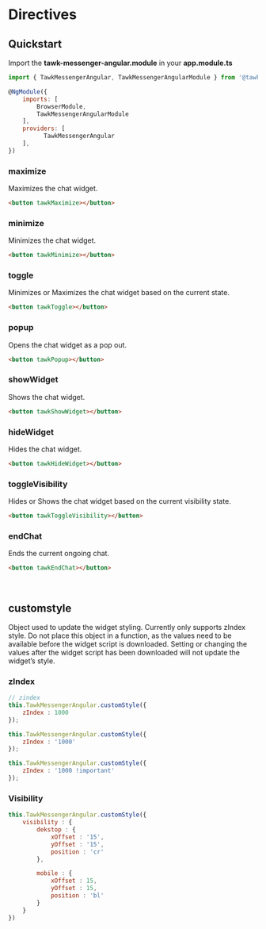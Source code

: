 # Directives

## Quickstart
Import the **tawk-messenger-angular.module** in your **app.module.ts**

```js
import { TawkMessengerAngular, TawkMessengerAngularModule } from '@tawk/tawk-messenger-angular';

@NgModule({
  	imports: [
    	BrowserModule,
		TawkMessengerAngularModule
  	],
  	providers: [
		  TawkMessengerAngular
	],
})
```

### maximize
Maximizes the chat widget.

```html
<button tawkMaximize></button>
```

### minimize
Minimizes the chat widget.

```html
<button tawkMinimize></button>
```

### toggle
Minimizes or Maximizes the chat widget based on the current state.

```html
<button tawkToggle></button>
```

### popup
Opens the chat widget as a pop out.

```html
<button tawkPopup></button>
```

### showWidget
Shows the chat widget.

```html
<button tawkShowWidget></button>
```

### hideWidget
Hides the chat widget.

```html
<button tawkHideWidget></button>
```

### toggleVisibility
Hides or Shows the chat widget based on the current visibility state.

```html
<button tawkToggleVisibility></button>
```

### endChat
Ends the current ongoing chat.

```html
<button tawkEndChat></button>
```

<br />

## customstyle
Object used to update the widget styling. Currently only supports zIndex style. Do not place this object in a function, as the values need to be available before the widget script is downloaded. Setting or changing the values after the widget script has been downloaded will not update the widget’s style.


### zIndex
```js
// zindex
this.TawkMessengerAngular.customStyle({
	zIndex : 1000
});

this.TawkMessengerAngular.customStyle({
	zIndex : '1000'
});

this.TawkMessengerAngular.customStyle({
	zIndex : '1000 !important'
});
```

### Visibility
```js
this.TawkMessengerAngular.customStyle({
	visibility : {
		dekstop : {
			xOffset : '15',
			yOffset : '15',
			position : 'cr'
		},

		mobile : {
			xOffset : 15,
			yOffset : 15,
			position : 'bl'
		}
	}
})
```
